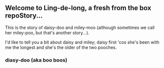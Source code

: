 ## Welcome to Ling-de-long, a fresh from the box repoStory...

This is the story of daisy-doo and miley-moo (although sometimes we call her miley-poo, but that's another story...).

I'd like to tell you a bit about daisy and miley; daisy first 'cos she's been with me the longest and she's the older of the two pooches.

### diasy-doo (aka boo boos)

```


